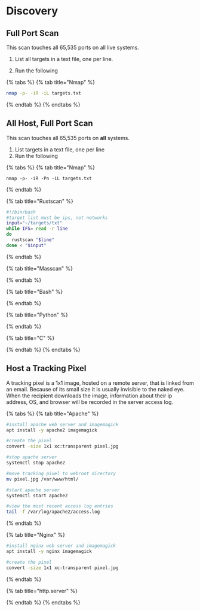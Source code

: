 # Discovery

## Full Port Scan

 This scan touches all 65,535 ports on all live systems.

 1. List all targets in a text file, one per line.

2. Run the following

{% tabs %}
{% tab title="Nmap" %}
```bash
nmap -p- -iR -iL targets.txt 
```
{% endtab %}
{% endtabs %}

## All Host, Full Port Scan

This scan touches all 65,535 ports on **all** systems.

1. List targets in a text file, one per line
2. Run the following

{% tabs %}
{% tab title="Nmap" %}
```text
nmap -p- -iR -Pn -iL targets.txt
```
{% endtab %}

{% tab title="Rustscan" %}
```bash
#!/bin/bash
#target list must be ips, not networks
input="~/targets/txt"
while IFS= read -r line
do
  rustscan "$line"
done < "$input"
```
{% endtab %}

{% tab title="Masscan" %}

{% endtab %}

{% tab title="Bash" %}

{% endtab %}

{% tab title="Python" %}

{% endtab %}

{% tab title="C" %}

{% endtab %}
{% endtabs %}

## Host a Tracking Pixel

A tracking pixel is a 1x1 image, hosted on a remote server, that is linked from an email. Because of its small size it is usually invisible to the naked eye. When the recipient downloads the image, information about their ip address, OS, and browser will be recorded in the server access log.

{% tabs %}
{% tab title="Apache" %}
```bash
#install apache web server and imagemagick
apt install -y apache2 imagemagick

#create the pixel
convert -size 1x1 xc:transparent pixel.jpg

#stop apache server
systemctl stop apache2

#move tracking pixel to webroot directory
mv pixel.jpg /var/www/html/

#start apache server
systemctl start apache2

#view the most recent access log entries
tail -f /var/log/apache2/access.log
```
{% endtab %}

{% tab title="Nginx" %}
```bash
#install nginx web server and imagemagick
apt install -y nginx imagemagick

#create the pixel
convert -size 1x1 xc:transparent pixel.jpg


```
{% endtab %}

{% tab title="http.server" %}

{% endtab %}
{% endtabs %}

